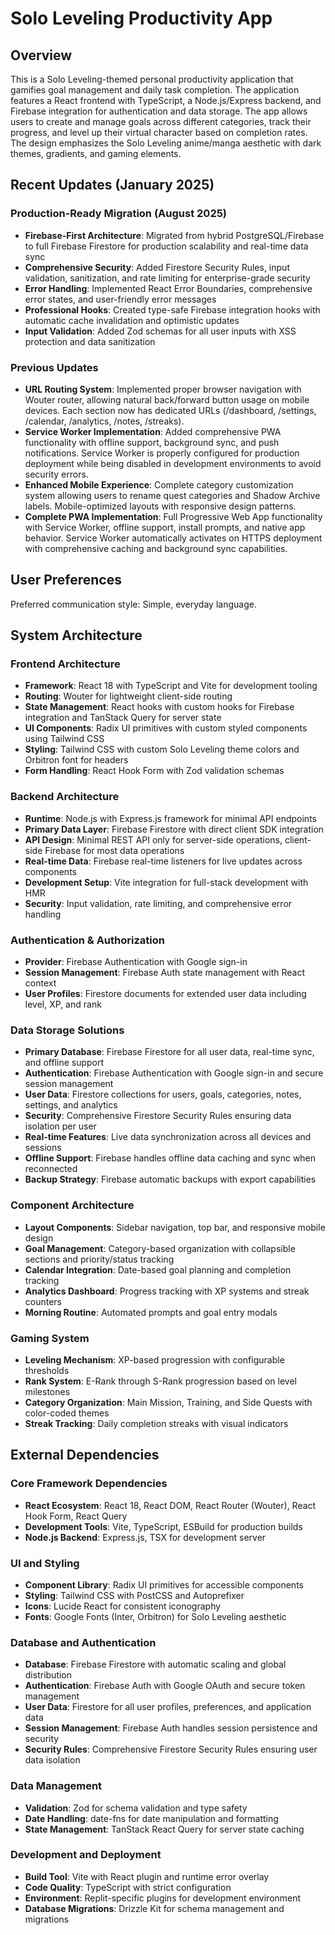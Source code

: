 # Solo Leveling Productivity App

## Overview

This is a Solo Leveling-themed personal productivity application that gamifies goal management and daily task completion. The application features a React frontend with TypeScript, a Node.js/Express backend, and Firebase integration for authentication and data storage. The app allows users to create and manage goals across different categories, track their progress, and level up their virtual character based on completion rates. The design emphasizes the Solo Leveling anime/manga aesthetic with dark themes, gradients, and gaming elements.

## Recent Updates (January 2025)

### **Production-Ready Migration (August 2025)**
- **Firebase-First Architecture**: Migrated from hybrid PostgreSQL/Firebase to full Firebase Firestore for production scalability and real-time data sync
- **Comprehensive Security**: Added Firestore Security Rules, input validation, sanitization, and rate limiting for enterprise-grade security
- **Error Handling**: Implemented React Error Boundaries, comprehensive error states, and user-friendly error messages
- **Professional Hooks**: Created type-safe Firebase integration hooks with automatic cache invalidation and optimistic updates
- **Input Validation**: Added Zod schemas for all user inputs with XSS protection and data sanitization

### **Previous Updates**
- **URL Routing System**: Implemented proper browser navigation with Wouter router, allowing natural back/forward button usage on mobile devices. Each section now has dedicated URLs (/dashboard, /settings, /calendar, /analytics, /notes, /streaks).
- **Service Worker Implementation**: Added comprehensive PWA functionality with offline support, background sync, and push notifications. Service Worker is properly configured for production deployment while being disabled in development environments to avoid security errors.
- **Enhanced Mobile Experience**: Complete category customization system allowing users to rename quest categories and Shadow Archive labels. Mobile-optimized layouts with responsive design patterns.
- **Complete PWA Implementation**: Full Progressive Web App functionality with Service Worker, offline support, install prompts, and native app behavior. Service Worker automatically activates on HTTPS deployment with comprehensive caching and background sync capabilities.

## User Preferences

Preferred communication style: Simple, everyday language.

## System Architecture

### Frontend Architecture
- **Framework**: React 18 with TypeScript and Vite for development tooling
- **Routing**: Wouter for lightweight client-side routing
- **State Management**: React hooks with custom hooks for Firebase integration and TanStack Query for server state
- **UI Components**: Radix UI primitives with custom styled components using Tailwind CSS
- **Styling**: Tailwind CSS with custom Solo Leveling theme colors and Orbitron font for headers
- **Form Handling**: React Hook Form with Zod validation schemas

### Backend Architecture
- **Runtime**: Node.js with Express.js framework for minimal API endpoints
- **Primary Data Layer**: Firebase Firestore with direct client SDK integration
- **API Design**: Minimal REST API only for server-side operations, client-side Firebase for most data operations
- **Real-time Data**: Firebase real-time listeners for live updates across components
- **Development Setup**: Vite integration for full-stack development with HMR
- **Security**: Input validation, rate limiting, and comprehensive error handling

### Authentication & Authorization
- **Provider**: Firebase Authentication with Google sign-in
- **Session Management**: Firebase Auth state management with React context
- **User Profiles**: Firestore documents for extended user data including level, XP, and rank

### Data Storage Solutions
- **Primary Database**: Firebase Firestore for all user data, real-time sync, and offline support
- **Authentication**: Firebase Authentication with Google sign-in and secure session management
- **User Data**: Firestore collections for users, goals, categories, notes, settings, and analytics
- **Security**: Comprehensive Firestore Security Rules ensuring data isolation per user
- **Real-time Features**: Live data synchronization across all devices and sessions
- **Offline Support**: Firebase handles offline data caching and sync when reconnected
- **Backup Strategy**: Firebase automatic backups with export capabilities

### Component Architecture
- **Layout Components**: Sidebar navigation, top bar, and responsive mobile design
- **Goal Management**: Category-based organization with collapsible sections and priority/status tracking
- **Calendar Integration**: Date-based goal planning and completion tracking
- **Analytics Dashboard**: Progress tracking with XP systems and streak counters
- **Morning Routine**: Automated prompts and goal entry modals

### Gaming System
- **Leveling Mechanism**: XP-based progression with configurable thresholds
- **Rank System**: E-Rank through S-Rank progression based on level milestones
- **Category Organization**: Main Mission, Training, and Side Quests with color-coded themes
- **Streak Tracking**: Daily completion streaks with visual indicators

## External Dependencies

### Core Framework Dependencies
- **React Ecosystem**: React 18, React DOM, React Router (Wouter), React Hook Form, React Query
- **Development Tools**: Vite, TypeScript, ESBuild for production builds
- **Node.js Backend**: Express.js, TSX for development server

### UI and Styling
- **Component Library**: Radix UI primitives for accessible components
- **Styling**: Tailwind CSS with PostCSS and Autoprefixer
- **Icons**: Lucide React for consistent iconography
- **Fonts**: Google Fonts (Inter, Orbitron) for Solo Leveling aesthetic

### Database and Authentication
- **Database**: Firebase Firestore with automatic scaling and global distribution
- **Authentication**: Firebase Auth with Google OAuth and secure token management  
- **User Data**: Firestore for all user profiles, preferences, and application data
- **Session Management**: Firebase Auth handles session persistence and security
- **Security Rules**: Comprehensive Firestore Security Rules ensuring user data isolation

### Data Management
- **Validation**: Zod for schema validation and type safety
- **Date Handling**: date-fns for date manipulation and formatting
- **State Management**: TanStack React Query for server state caching

### Development and Deployment
- **Build Tool**: Vite with React plugin and runtime error overlay
- **Code Quality**: TypeScript with strict configuration
- **Environment**: Replit-specific plugins for development environment
- **Database Migrations**: Drizzle Kit for schema management and migrations